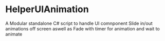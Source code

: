 # HelperUIAnimation
A Modular standalone C# script to handle UI comnponent Slide in/out animations off screen aswell as Fade with  timer for animation and wait to animate
